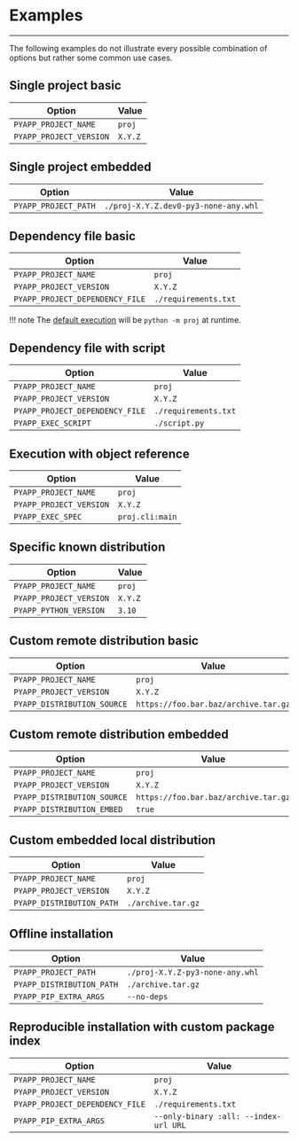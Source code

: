# Examples

-----

The following examples do not illustrate every possible combination of options but rather some common use cases.

## Single project basic

| Option | Value |
| --- | --- |
| `PYAPP_PROJECT_NAME` | `proj` |
| `PYAPP_PROJECT_VERSION` | `X.Y.Z` |

## Single project embedded

| Option | Value |
| --- | --- |
| `PYAPP_PROJECT_PATH` | `./proj-X.Y.Z.dev0-py3-none-any.whl` |

## Dependency file basic

| Option | Value |
| --- | --- |
| `PYAPP_PROJECT_NAME` | `proj` |
| `PYAPP_PROJECT_VERSION` | `X.Y.Z` |
| `PYAPP_PROJECT_DEPENDENCY_FILE` | `./requirements.txt` |

!!! note
    The [default execution](config.md#execution-mode) will be `python -m proj` at runtime.

## Dependency file with script

| Option | Value |
| --- | --- |
| `PYAPP_PROJECT_NAME` | `proj` |
| `PYAPP_PROJECT_VERSION` | `X.Y.Z` |
| `PYAPP_PROJECT_DEPENDENCY_FILE` | `./requirements.txt` |
| `PYAPP_EXEC_SCRIPT` | `./script.py` |

## Execution with object reference

| Option | Value |
| --- | --- |
| `PYAPP_PROJECT_NAME` | `proj` |
| `PYAPP_PROJECT_VERSION` | `X.Y.Z` |
| `PYAPP_EXEC_SPEC` | `proj.cli:main` |

## Specific known distribution

| Option | Value |
| --- | --- |
| `PYAPP_PROJECT_NAME` | `proj` |
| `PYAPP_PROJECT_VERSION` | `X.Y.Z` |
| `PYAPP_PYTHON_VERSION` | `3.10` |

## Custom remote distribution basic

| Option | Value |
| --- | --- |
| `PYAPP_PROJECT_NAME` | `proj` |
| `PYAPP_PROJECT_VERSION` | `X.Y.Z` |
| `PYAPP_DISTRIBUTION_SOURCE` | `https://foo.bar.baz/archive.tar.gz` |

## Custom remote distribution embedded

| Option | Value |
| --- | --- |
| `PYAPP_PROJECT_NAME` | `proj` |
| `PYAPP_PROJECT_VERSION` | `X.Y.Z` |
| `PYAPP_DISTRIBUTION_SOURCE` | `https://foo.bar.baz/archive.tar.gz` |
| `PYAPP_DISTRIBUTION_EMBED` | `true` |

## Custom embedded local distribution

| Option | Value |
| --- | --- |
| `PYAPP_PROJECT_NAME` | `proj` |
| `PYAPP_PROJECT_VERSION` | `X.Y.Z` |
| `PYAPP_DISTRIBUTION_PATH` | `./archive.tar.gz` |

## Offline installation

| Option | Value |
| --- | --- |
| `PYAPP_PROJECT_PATH` | `./proj-X.Y.Z-py3-none-any.whl` |
| `PYAPP_DISTRIBUTION_PATH` | `./archive.tar.gz` |
| `PYAPP_PIP_EXTRA_ARGS` | `--no-deps` |

## Reproducible installation with custom package index

| Option | Value |
| --- | --- |
| `PYAPP_PROJECT_NAME` | `proj` |
| `PYAPP_PROJECT_VERSION` | `X.Y.Z` |
| `PYAPP_PROJECT_DEPENDENCY_FILE` | `./requirements.txt` |
| `PYAPP_PIP_EXTRA_ARGS` | `--only-binary :all: --index-url URL` |
